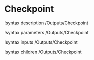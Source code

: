 <!-- MOOSE Documentation Stub: Remove this when content is added. -->

# Checkpoint

!syntax description /Outputs/Checkpoint

!syntax parameters /Outputs/Checkpoint

!syntax inputs /Outputs/Checkpoint

!syntax children /Outputs/Checkpoint
